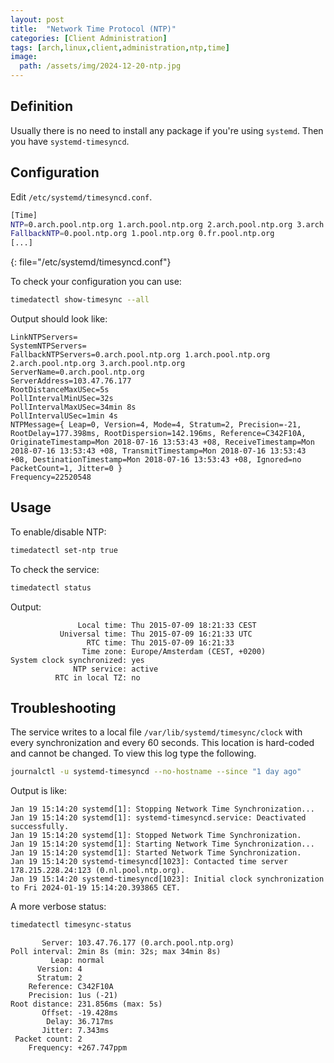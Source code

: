 ```yaml
---
layout: post
title:  "Network Time Protocol (NTP)"
categories: [Client Administration]
tags: [arch,linux,client,administration,ntp,time]
image:
  path: /assets/img/2024-12-20-ntp.jpg
---
```


## Definition

Usually there is no need to install any package if you're using `systemd`. Then you have `systemd-timesyncd`.

## Configuration
Edit `/etc/systemd/timesyncd.conf`.
```bash
[Time]
NTP=0.arch.pool.ntp.org 1.arch.pool.ntp.org 2.arch.pool.ntp.org 3.arch.pool.ntp.org
FallbackNTP=0.pool.ntp.org 1.pool.ntp.org 0.fr.pool.ntp.org
[...]
```
{: file="/etc/systemd/timesyncd.conf"}

To check your configuration you can use:
```bash
timedatectl show-timesync --all
```

Output should look like:
```terminal
LinkNTPServers=
SystemNTPServers=
FallbackNTPServers=0.arch.pool.ntp.org 1.arch.pool.ntp.org 2.arch.pool.ntp.org 3.arch.pool.ntp.org
ServerName=0.arch.pool.ntp.org
ServerAddress=103.47.76.177
RootDistanceMaxUSec=5s
PollIntervalMinUSec=32s
PollIntervalMaxUSec=34min 8s
PollIntervalUSec=1min 4s
NTPMessage={ Leap=0, Version=4, Mode=4, Stratum=2, Precision=-21, RootDelay=177.398ms, RootDispersion=142.196ms, Reference=C342F10A, OriginateTimestamp=Mon 2018-07-16 13:53:43 +08, ReceiveTimestamp=Mon 2018-07-16 13:53:43 +08, TransmitTimestamp=Mon 2018-07-16 13:53:43 +08, DestinationTimestamp=Mon 2018-07-16 13:53:43 +08, Ignored=no PacketCount=1, Jitter=0 }
Frequency=22520548
```

## Usage
To enable/disable NTP:
```bash
timedatectl set-ntp true
```

To check the service:
```bash
timedatectl status
```

Output:
```terminal
               Local time: Thu 2015-07-09 18:21:33 CEST
           Universal time: Thu 2015-07-09 16:21:33 UTC
                 RTC time: Thu 2015-07-09 16:21:33
                Time zone: Europe/Amsterdam (CEST, +0200)
System clock synchronized: yes
              NTP service: active
          RTC in local TZ: no
```

## Troubleshooting
The service writes to a local file `/var/lib/systemd/timesync/clock` with every synchronization and every 60 seconds. This location is hard-coded and cannot be changed. To view this log type the following.
```bash
journalctl -u systemd-timesyncd --no-hostname --since "1 day ago"
```

Output is like:
```terminal
Jan 19 15:14:20 systemd[1]: Stopping Network Time Synchronization...
Jan 19 15:14:20 systemd[1]: systemd-timesyncd.service: Deactivated successfully.
Jan 19 15:14:20 systemd[1]: Stopped Network Time Synchronization.
Jan 19 15:14:20 systemd[1]: Starting Network Time Synchronization...
Jan 19 15:14:20 systemd[1]: Started Network Time Synchronization.
Jan 19 15:14:20 systemd-timesyncd[1023]: Contacted time server 178.215.228.24:123 (0.nl.pool.ntp.org).
Jan 19 15:14:20 systemd-timesyncd[1023]: Initial clock synchronization to Fri 2024-01-19 15:14:20.393865 CET.
```

A more verbose status:
```bash
timedatectl timesync-status
```
```terminal
       Server: 103.47.76.177 (0.arch.pool.ntp.org)
Poll interval: 2min 8s (min: 32s; max 34min 8s)
         Leap: normal
      Version: 4
      Stratum: 2
    Reference: C342F10A
    Precision: 1us (-21)
Root distance: 231.856ms (max: 5s)
       Offset: -19.428ms
        Delay: 36.717ms
       Jitter: 7.343ms
 Packet count: 2
    Frequency: +267.747ppm
```
